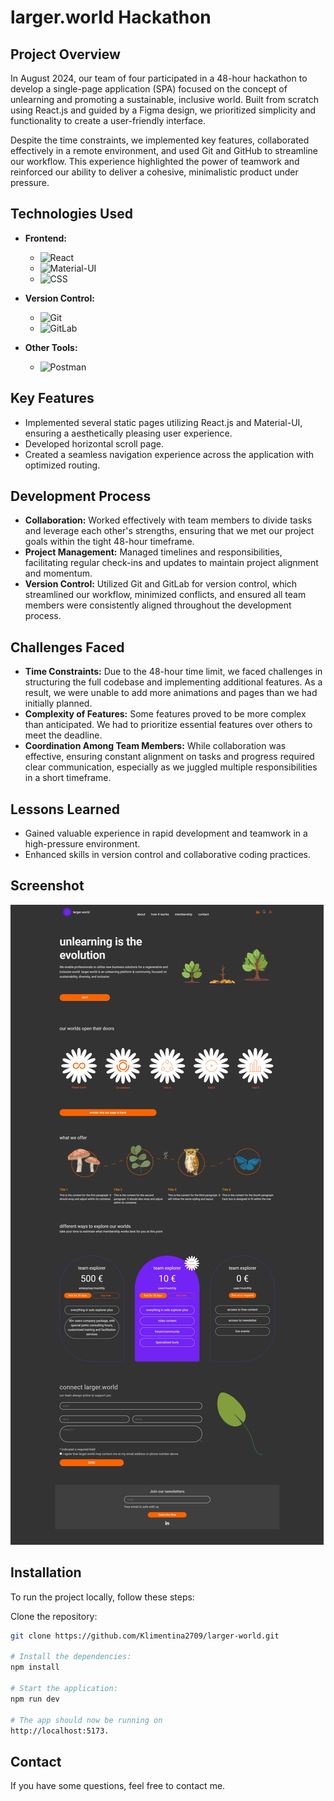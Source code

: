 # larger.world Hackathon

## Project Overview

In August 2024, our team of four participated in a 48-hour hackathon to develop a single-page application (SPA) focused on the concept of unlearning and promoting a sustainable, inclusive world. Built from scratch using React.js and guided by a Figma design, we prioritized simplicity and functionality to create a user-friendly interface.

Despite the time constraints, we implemented key features, collaborated effectively in a remote environment, and used Git and GitHub to streamline our workflow. This experience highlighted the power of teamwork and reinforced our ability to deliver a cohesive, minimalistic product under pressure.

## Technologies Used

- **Frontend:**
  - ![React](https://img.shields.io/badge/React-61DAFB?style=flat-square&logo=react&logoColor=black)
  - ![Material-UI](https://img.shields.io/badge/Material--UI-0081CB?style=flat-square&logo=mui&logoColor=white)
  - ![CSS](https://img.shields.io/badge/CSS-1572B6?style=flat-square&logo=css3&logoColor=white)
- **Version Control:**

  - ![Git](https://img.shields.io/badge/Git-F05032?style=flat-square&logo=git&logoColor=white)
  - ![GitLab](https://img.shields.io/badge/GitLab-FCA121?style=flat-square&logo=gitlab&logoColor=white)

- **Other Tools:**
  - ![Postman](https://img.shields.io/badge/Postman-FF6C37?style=flat-square&logo=postman&logoColor=white)

## Key Features

- Implemented several static pages utilizing React.js and Material-UI, ensuring a aesthetically pleasing user experience.
- Developed horizontal scroll page.
- Created a seamless navigation experience across the application with optimized routing.

## Development Process

- **Collaboration:** Worked effectively with team members to divide tasks and leverage each other's strengths, ensuring that we met our project goals within the tight 48-hour timeframe.
- **Project Management:** Managed timelines and responsibilities, facilitating regular check-ins and updates to maintain project alignment and momentum.
- **Version Control:** Utilized Git and GitLab for version control, which streamlined our workflow, minimized conflicts, and ensured all team members were consistently aligned throughout the development process.

## Challenges Faced

- **Time Constraints:** Due to the 48-hour time limit, we faced challenges in structuring the full codebase and implementing additional features. As a result, we were unable to add more animations and pages than we had initially planned.
- **Complexity of Features:** Some features proved to be more complex than anticipated. We had to prioritize essential features over others to meet the deadline.
- **Coordination Among Team Members:** While collaboration was effective, ensuring constant alignment on tasks and progress required clear communication, especially as we juggled multiple responsibilities in a short timeframe.

## Lessons Learned

- Gained valuable experience in rapid development and teamwork in a high-pressure environment.
- Enhanced skills in version control and collaborative coding practices.

## Screenshot

![Landing Page Screenshot](public/img/screenshot.png)

## Installation

To run the project locally, follow these steps:

Clone the repository:

```bash
git clone https://github.com/Klimentina2709/larger-world.git

# Install the dependencies:
npm install

# Start the application:
npm run dev

# The app should now be running on
http://localhost:5173.

```

## Contact

If you have some questions, feel free to contact me.
